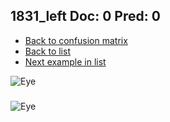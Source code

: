 ## 1831_left Doc: 0 Pred: 0
- [Back to confusion matrix](https://github.com/juliandewit/kaggle_retinopathy/blob/master/matrix.md)
- [Back to list](https://github.com/juliandewit/kaggle_retinopathy/blob/master/lists/00/list.md)
- [Next example in list](https://github.com/juliandewit/kaggle_retinopathy/blob/master/lists/00/18/18310_left.md)

![Eye](https://retinopaty.blob.core.windows.net/size1024/1831_left_0.jpeg)

### 

![Eye]()
